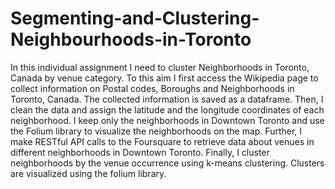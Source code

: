 # Segmenting-and-Clustering-Neighbourhoods-in-Toronto
In this individual assignment I need to cluster Neighborhoods in Toronto, Canada by venue category. To this aim I first access the Wikipedia page to collect information on Postal codes, Boroughs and Neighborhoods in Toronto, Canada. The collected information is saved as a dataframe. Then, I clean the data and assign the latitude and the longitude coordinates of each neighborhood. I keep only the neighborhoods in Downtown Toronto and use the Folium library to visualize the neighborhoods on the map. Further, I make RESTful API calls to the Foursquare to retrieve data about venues in different neighborhoods in Downtown Toronto. Finally, I cluster neighborhoods by the venue occurrence using k-means clustering. Clusters are visualized using the folium library. 
